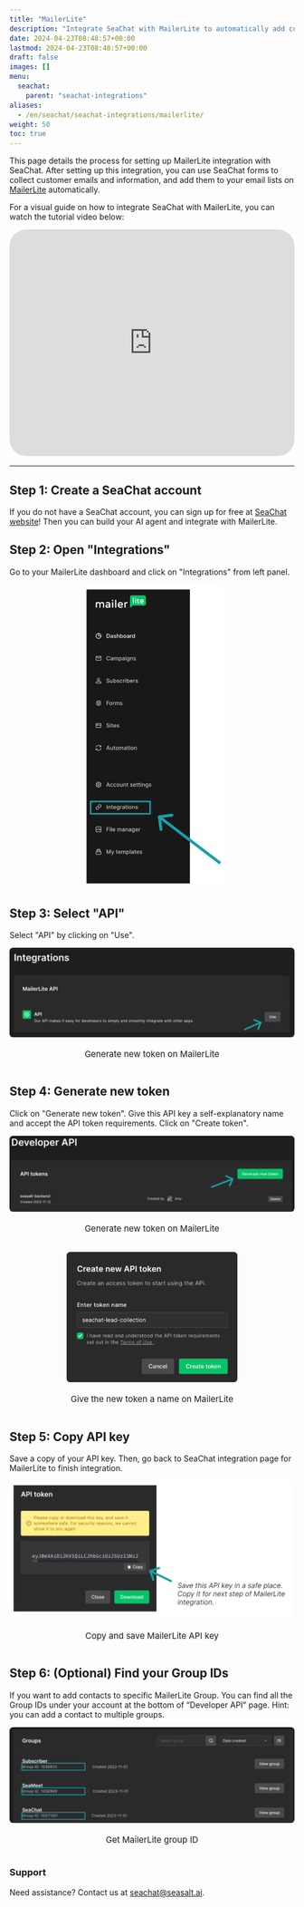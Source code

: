```yaml
---
title: "MailerLite"
description: "Integrate SeaChat with MailerLite to automatically add customer emails from forms to your lists. Learn how to generate an API token for email marketing."
date: 2024-04-23T08:48:57+00:00
lastmod: 2024-04-23T08:48:57+00:00
draft: false
images: []
menu:
  seachat:
    parent: "seachat-integrations"
aliases:
  - /en/seachat/seachat-integrations/mailerlite/
weight: 50
toc: true
---
```


This page details the process for setting up MailerLite integration with SeaChat. After setting up this integration, you can use SeaChat forms to collect customer emails and information, and add them to your email lists on [MailerLite](https://www.mailerlite.com/) automatically.

For a visual guide on how to integrate SeaChat with MailerLite, you can watch the tutorial video below:
<br/>
<iframe width="100%" height="400" src="https://www.youtube.com/embed/?v=xTnJ9L1sVC4&list=PL8K7_LTqly44LeOocjDOpXH0svonxa0T0&index=14" title="YouTube video player" frameborder="0" allow="accelerometer; autoplay; clipboard-write; encrypted-media; gyroscope; picture-in-picture" allowfullscreen style="border-radius: 30px;"></iframe>

---

## Step 1: Create a SeaChat account
If you do not have a SeaChat account, you can sign up for free at [SeaChat website](https://chat.seasalt.ai/)! Then you can build your AI agent and integrate with MailerLite.


## Step 2: Open "Integrations"
Go to your MailerLite dashboard and click on "Integrations" from left panel.

<div style="display: flex; flex-direction: column; align-items: center;">
<div style="width: 50%; text-align: center; display: flex; flex-direction: column; align-items: center; justify-item: center">
  <a href="/images/seachat-integrations/mailerlite/add-mailerlite-integrations.png" style="height: 200px; width: 100%; height: 100%;display: flex; justify-content: center; align-items: center; overflow: hidden;" target="_blank">
<img width="100%" style="border-radius: 0.4rem; cursor: zoom-in;" src="/images/seachat-integrations/mailerlite/add-mailerlite-integrations.png" alt="Go to your Mailerlite dashboard and click on Design Site from top right menu.">
</a>
</div>
</div>


## Step 3: Select "API"
Select "API" by clicking on "Use".


<div style="display: flex; flex-direction: column; align-items: center;">
<div style="width: 100%; text-align: center; display: flex; flex-direction: column; align-items: center; justify-item: center">
  <a href="/images/seachat-integrations/mailerlite/select-mailerlite-api.png" style="height: 200px; width: 100%; height: 100%;display: flex; justify-content: center; align-items: center; overflow: hidden;" target="_blank">
<img width="100%" style="border-radius: 0.4rem; cursor: zoom-in;" src="/images/seachat-integrations/mailerlite/select-mailerlite-api.png" alt="Select API on MailerLite">
</a>
    <p style="margin-top: 20px; font-size: 15px">Generate new token on MailerLite
</div>
</div>



## Step 4: Generate new token
Click on "Generate new token". Give this API key a self-explanatory name and accept the API token requirements. Click on "Create token".

<div style="display: flex; flex-direction: column; align-items: center;">
<div style="width: 100%; text-align: center; display: flex; flex-direction: column; align-items: center; justify-item: center">
  <a href="/images/seachat-integrations/mailerlite/generate-new-token-mailerlite.png" style="height: 200px; width: 100%; height: 100%;display: flex; justify-content: center; align-items: center; overflow: hidden;" target="_blank">
<img width="100%" style="border-radius: 0.4rem; cursor: zoom-in;" src="/images/seachat-integrations/mailerlite/generate-new-token-mailerlite.png" alt="Generate new token on MailerLite">
</a>
    <p style="margin-top: 20px; font-size: 15px">Generate new token on MailerLite
</div>
</div>

<br>

<div style="display: flex; flex-direction: column; align-items: center;">
<div style="width: 60%; text-align: center; display: flex; flex-direction: column; align-items: center; justify-item: center">
  <a href="/images/seachat-integrations/mailerlite/give-api-token-name-mailerlite.png" style="height: 200px; width: 100%; height: 100%;display: flex; justify-content: center; align-items: center; overflow: hidden;" target="_blank">
<img width="100%" style="border-radius: 0.4rem; cursor: zoom-in;" src="/images/seachat-integrations/mailerlite/give-api-token-name-mailerlite.png" alt="Give the new token a name on MailerLite">
</a>
    <p style="margin-top: 20px; font-size: 15px">Give the new token a name on MailerLite
</div>
</div>

## Step 5: Copy API key
Save a copy of your API key. Then, go back to SeaChat integration page for MailerLite to finish integration.


<div style="display: flex; flex-direction: column; align-items: center;">
<div style="width: 100%; text-align: center; display: flex; flex-direction: column; align-items: center; justify-item: center">
  <a href="/images/seachat-integrations/mailerlite/copy-and-save-mailerlite-api-key.png" style="height: 200px; width: 100%; height: 100%;display: flex; justify-content: center; align-items: center; overflow: hidden;" target="_blank">
<img width="100%" style="border-radius: 0.4rem; cursor: zoom-in;" src="/images/seachat-integrations/mailerlite/copy-and-save-mailerlite-api-key.png" alt="Copy and save MailerLite API key">
</a>
    <p style="margin-top: 20px; font-size: 15px">Copy and save MailerLite API key
</div>
</div>



## Step 6: (Optional) Find your Group IDs
If you want to add contacts to specific MailerLite Group. You can find all the Group IDs under your account at the bottom of “Developer API” page. Hint: you can add a contact to multiple groups.

<div style="display: flex; flex-direction: column; align-items: center;">
<div style="width: 100%; text-align: center; display: flex; flex-direction: column; align-items: center; justify-item: center">
  <a href="/images/seachat-integrations/mailerlite/get-mailerlite-group-id.png" style="height: 200px; width: 100%; height: 100%;display: flex; justify-content: center; align-items: center; overflow: hidden;" target="_blank">
<img width="100%" style="border-radius: 0.4rem; cursor: zoom-in;" src="/images/seachat-integrations/mailerlite/get-mailerlite-group-id.png" alt="Get MailerLite group ID">
</a>
    <p style="margin-top: 20px; font-size: 15px">Get MailerLite group ID
</div>
</div>


### Support
Need assistance? Contact us at [seachat@seasalt.ai](mailto:seachat@seasalt.ai).

 